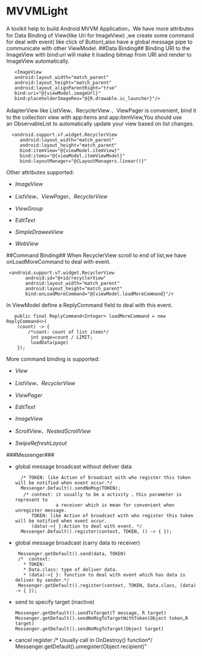 # MVVMLight
A toolkit help to build Android MVVM Application，We have more
attributes for Data Binding  of View(like Uri for ImageView) ,we create some command for deal with event( like click of Button),also have a global message pipe to communicate with other ViewModel.
 ##Data Binding##
Binding URI to the ImageView with bind:uri will make it loading bitmap from URI and render to ImageView automatically.

       <ImageView
       android:layout_width="match_parent"
       android:layout_height="match_parent"
       android:layout_alignParentRight="true"
       bind:uri="@{viewModel.imageUrl}"
       bind:placeholderImageRes="@{R.drawable.ic_launcher}"/>

AdapterView like ListView、RecyclerView 、ViewPager is convenient, bind it to the collection view with app:items and app:itemView,You should use an ObservableList to automatically update your view based on list changes.

      <android.support.v7.widget.RecyclerView
         android:layout_width="match_parent"
         android:layout_height="match_parent"
         bind:itemView="@{viewModel.itemView}"
         bind:items="@{viewModel.itemViewModel}"
         bind:layoutManager="@{LayoutManagers.linear()}"

 Other attributes supported:
  - *ImageView*
        <attr name="uri" />
        <!--width for ResizeOptions (use Fresco to load bitmap). -->
        <attr name="request_width" format="integer" />
        <!--height for ResizeOptions (use Fresco to load bitmap). -->
        <attr name="request_height" format="integer" />
        <attr name="placeholderImageRes" format="reference|color" />

  - *ListView*、*ViewPager*、*RecyclerView*
         <!-- require ItemView  or  ItemViewSelector   -->
         <attr name="itemView" />
         <!-- require List<ViewModel> bind to ItemView to presentation.-->
         <attr name="items" />
         <!-- require a adapter which type of BindingRecyclerViewAdapter<T> to AdapterView-->
         <attr name="adapter" />
         <attr name="dropDownItemView" format="reference" />
         <attr name="itemIds" format="reference" />
         <attr name="itemIsEnabled" format="reference" />
         <!-- require PageTitles<T>-->
         <attr name="pageTitles" format="reference" />

  - *ViewGroup*
         <!-- require ItemView  or ItemViewSelector -->
         <attr name="itemView" />
         <!-- require List<ViewModel> bind to ItemView to presentation.-->
         <attr name="viewModels" format="reference" />

  - *EditText*
         <!-- require boolean value to decide whether requestFocus for view. -->
         <attr name="requestFocus"  format="boolean" />

  - *SimpleDraweeView*
         <!-- require String to load Image"-->
         <attr name="uri" />

  - *WebView*
         <!-- require String render to html show in webview-->
         <attr name="render" format="string" />

##Command Binding##
When RecyclerView scroll to end of list,we have onLoadMoreCommand to deal with event.

     <android.support.v7.widget.RecyclerView
           android:id="@+id/recyclerView"
           android:layout_width="match_parent"
           android:layout_height="match_parent"
           bind:onLoadMoreCommand="@{viewModel.loadMoreCommand}"/>

 In ViewModel define a ReplyCommand<Integer> field to deal with this event.

       public final ReplyCommand<Integer> loadMoreCommand = new ReplyCommand<>(
        (count) -> {
            /*count: count of list items*/
             int page=count / LIMIT;
             loadData(page)
        });
More command binding is supported:
 - *View*
        <!-- require ReplyCommand to deal with view click event. -->
        <attr name="clickCommand" format="reference" />
        <!-- require ReplyCommand<Boolean> to deal with view focus change event.
        ReplyCommand would has params which means if view hasFocus.-->
        <attr name="onFocusChangeCommand" format="reference" />
        <!-- require ReplyCommand<MotionEvent> -->
        <attr name="onTouchCommand" />

 - *ListView*、*RecyclerView*
        <!-- require ReplyCommand<Integer> -->
        <attr name="onScrollStateChangedCommand" />
        <!-- require ReplyCommand<ListViewScrollDataWrapper> -->
        <attr name="onScrollChangeCommand" />
        <!-- require ReplyCommand<Integer> count of list items-->
        <attr name="onLoadMoreCommand" format="reference" />

 - *ViewPager*
         <!--require ReplyCommand<ViewPagerDataWrapper> -->
        <attr name="onPageScrolledCommand" format="reference" />
        <!--require ReplyCommand<Integer> -->
        <attr name="onPageSelectedCommand" format="reference" />
        <!--require ReplyCommand<Integer> -->
        <attr name="onPageScrollStateChangedCommand" format="reference" />

 - *EditText*
        <!--require ReplyCommand<TextChangeDataWrapper> -->
        <attr name="beforeTextChangedCommand" format="reference" />
        <!--require ReplyCommand<TextChangeDataWrapper> -->
        <attr name="onTextChangedCommand" format="reference" />
        <!--require ReplyCommand<String> -->
        <attr name="afterTextChangedCommand" format="reference" />

 - *ImageView*
         <!--  require ReplyCommand<Bitmap> -->
         <attr name="onSuccessCommand" format="reference" />
         <!--require ReplyCommand<CloseableReference<CloseableImage>> -->
         <attr name="onFailureCommand" format="reference" />

 - *ScrollView*、*NestedScrollView*
        <!-- require ReplyCommand<ScrollDataWrapper> -->
        <attr name="onScrollChangeCommand" />
        <!-- require ReplyCommand<NestScrollDataWrapper> -->
        <attr name="onScrollChangeCommand" />

 - *SwipeRefreshLayout*
        <!-- require RelayCommand<> -->
        <attr name="onRefreshCommand" format="reference" />

###Messenger###

- global message broadcast without deliver data

        /* TOKEN: like Action of broadcast with who register this token will be notified when event occur.*/
        Messenger.Default().sendNoMsg(TOKEN);
         /* context: it usually to be a activity ，this parameter is represent to
                     a receiver which is mean for convenient when unregister message.
            TOKEN: like Action of broadcast with who register this token will be notified when event occur.
            (data)->{ }:Action to deal with event. */
        Messenger.Default().register(context, TOKEN, () -> { });
- global message broadcast (carry data to receiver)

       Messenger.getDefault().send(data, TOKEN)
       /*  context:
         * TOKEN:
         * Data.class: type of deliver data.
         * (data)->{ }: function to deal with event which has data is deliver by sender.*/
       Messenger.getDefault().register(context, TOKEN, Data.class, (data) -> { });
- send to specify target (inactive)

      Messenger.getDefault().sendToTarget(T message, R target)
      Messenger.getDefault().sendNoMsgToTargetWithToken(Object token,R target)
      Messenger.getDefault().sendNoMsgToTarget(Object target)
- cancel register
      /* Usually  call in OnDestroy() function*/
       Messenger.getDefault().unregister(Object recipient)"


